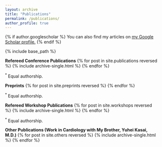 ```yaml
---
layout: archive
title: "Publications"
permalink: /publications/
author_profile: true
---
```


{% if author.googlescholar %}
  You can also find my articles on <u><a href="{{author.googlescholar}}">my Google Scholar profile</a>.</u>
{% endif %}

{% include base_path %}


<b>Refereed Conference Publications</b>
{% for post in site.publications reversed %}
  {% include archive-single.html %}
{% endfor %}

<sup>*</sup> Equal authorship.


<b>Preprints</b>
{% for post in site.preprints reversed %}
{% endfor %}

<sup>*</sup> Equal authorship.

<b>Refereed Workshop Publications</b>
{% for post in site.workshops reversed %}
  {% include archive-single.html %}
{% endfor %}

<sup>*</sup> Equal authorship.

<b>Other Publications (Work in Cardiology with My Brother, Yuhei Kasai, M.D.)</b>
{% for post in site.others reversed %}
  {% include archive-single.html %}
{% endfor %}

